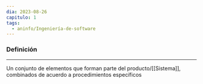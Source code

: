 ```yaml
---
dia: 2023-08-26
capitulo: 1
tags:
  - aninfo/Ingeniería-de-software
---
```

### Definición
---
Un conjunto de elementos que forman parte del producto/[[Sistema]], combinados de acuerdo a procedimientos específicos